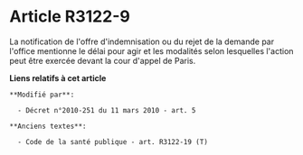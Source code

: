 # Article R3122-9

La notification de l'offre d'indemnisation ou du rejet de la demande par l'office mentionne le délai pour agir et les
modalités selon lesquelles l'action peut être exercée devant la cour d'appel de Paris.

**Liens relatifs à cet article**

	**Modifié par**:

	  - Décret n°2010-251 du 11 mars 2010 - art. 5

	**Anciens textes**:

	  - Code de la santé publique - art. R3122-19 (T)
